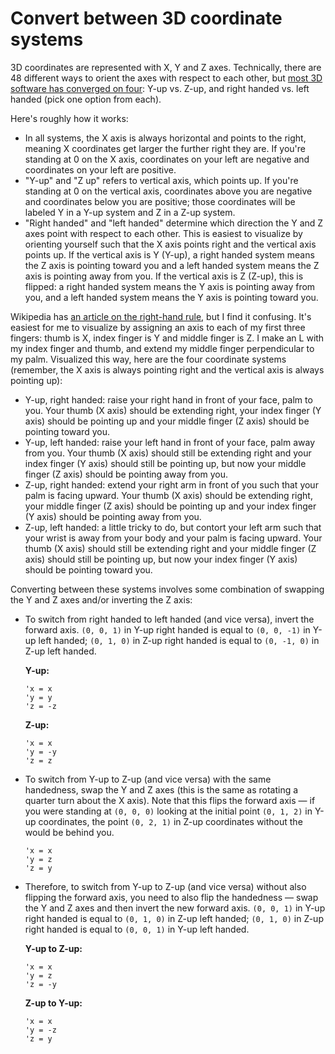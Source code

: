 # Convert between 3D coordinate systems

3D coordinates are represented with X, Y and Z axes. Technically, there are 48 different ways to orient the axes with respect to each other, but [most 3D software has converged on four](https://twitter.com/FreyaHolmer/status/1325556229410861056): Y-up vs. Z-up, and right handed vs. left handed (pick one option from each).

Here's roughly how it works:

- In all systems, the X axis is always horizontal and points to the right, meaning X coordinates get larger the further right they are. If you're standing at 0 on the X axis, coordinates on your left are negative and coordinates on your left are positive.
- "Y-up" and "Z up" refers to vertical axis, which points up. If you're standing at 0 on the vertical axis, coordinates above you are negative and coordinates below you are positive; those coordinates will be labeled Y in a Y-up system and Z in a Z-up system.
- "Right handed" and "left handed" determine which direction the Y and Z axes point with respect to each other. This is easiest to visualize by orienting yourself such that the X axis points right and the vertical axis points up. If the vertical axis is Y (Y-up), a right handed system means the Z axis is pointing toward you and a left handed system means the Z axis is pointing away from you. If the vertical axis is Z (Z-up), this is flipped: a right handed system means the Y axis is pointing away from you, and a left handed system means the Y axis is pointing toward you.

Wikipedia has [an article on the right-hand rule](https://en.wikipedia.org/wiki/Right-hand_rule), but I find it confusing. It's easiest for me to visualize by assigning an axis to each of my first three fingers: thumb is X, index finger is Y and middle finger is Z. I make an L with my index finger and thumb, and extend my middle finger perpendicular to my palm. Visualized this way, here are the four coordinate systems (remember, the X axis is always pointing right and the vertical axis is always pointing up):

- Y-up, right handed: raise your right hand in front of your face, palm to you. Your thumb (X axis) should be extending right, your index finger (Y axis) should be pointing up and your middle finger (Z axis) should be pointing toward you.
- Y-up, left handed: raise your left hand in front of your face, palm away from you. Your thumb (X axis) should still be extending right and your index finger (Y axis) should still be pointing up, but now your middle finger (Z axis) should be pointing away from you.
- Z-up, right handed: extend your right arm in front of you such that your palm is facing upward. Your thumb (X axis) should be extending right, your middle finger (Z axis) should be pointing up and your index finger (Y axis) should be pointing away from you.
- Z-up, left handed: a little tricky to do, but contort your left arm such that your wrist is away from your body and your palm is facing upward. Your thumb (X axis) should still be extending right and your middle finger (Z axis) should still be pointing up, but now your index finger (Y axis) should be pointing toward you.

Converting between these systems involves some combination of swapping the Y and Z axes and/or inverting the Z axis:

- To switch from right handed to left handed (and vice versa), invert the forward axis. `(0, 0, 1)` in Y-up right handed is equal to `(0, 0, -1)` in Y-up left handed; `(0, 1, 0)` in Z-up right handed is equal to `(0, -1, 0)` in Z-up left handed.

  **Y-up:**

  ```
  'x = x
  'y = y
  'z = -z
  ```

  **Z-up:**

  ```
  'x = x
  'y = -y
  'z = z
  ```

- To switch from Y-up to Z-up (and vice versa) with the same handedness, swap the Y and Z axes (this is the same as rotating a quarter turn about the X axis). Note that this flips the forward axis — if you were standing at `(0, 0, 0)` looking at the initial point `(0, 1, 2)` in Y-up coordinates, the point `(0, 2, 1)` in Z-up coordinates without the would be behind you.

  ```
  'x = x
  'y = z
  'z = y
  ```

- Therefore, to switch from Y-up to Z-up (and vice versa) without also flipping the forward axis, you need to also flip the handedness — swap the Y and Z axes and then invert the new forward axis. `(0, 0, 1)` in Y-up right handed is equal to `(0, 1, 0)` in Z-up left handed; `(0, 1, 0)` in Z-up right handed is equal to `(0, 0, 1)` in Y-up left handed.

  **Y-up to Z-up:**

  ```
  'x = x
  'y = z
  'z = -y
  ```

  **Z-up to Y-up:**

  ```
  'x = x
  'y = -z
  'z = y
  ```
